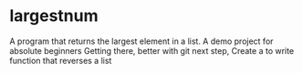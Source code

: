 # largestnum
A program that returns the largest element in a list. A demo project for absolute beginners
Getting there, better with git
next step, 
Create a to write function that reverses a list

